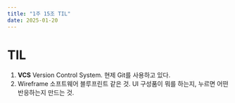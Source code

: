 ```yaml
---
title: "1주 15조 TIL"
date: 2025-01-20
---
```


# TIL
1. **VCS**
   Version Control System. 현제 Git를 사용하고 있다. 
2. Wireframe
   소프트웨어 블루프린트 같은 것. UI 구성품이 뭐를 하는지, 누르면 어떤 반응하는지 만드는 것.  
